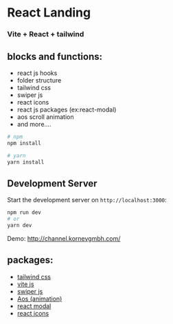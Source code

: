# React Landing
### Vite + React + tailwind

## blocks and functions:
+ react js hooks
+ folder structure
+ tailwind css
+ swiper js
+ react icons
+ react js packages (ex:react-modal)
+ aos scroll animation
+ and more....

```bash
# npm
npm install

# yarn
yarn install
```

## Development Server

Start the development server on `http://localhost:3000`:

```bash
npm run dev
# or
yarn dev
```

Demo: http://channel.kornevgmbh.com/

## packages:
+ [tailwind css](https://tailwindcss.com/docs/installation)
+ [vite js](https://vitejs.dev/guide/)
+ [swiper js](https://swiperjs.com/get-started)
+ [Aos (animation)](https://michalsnik.github.io/aos/)
+ [react modal](https://www.npmjs.com/package/react-modal)
+ [react icons](https://react-icons.github.io/react-icons/)



